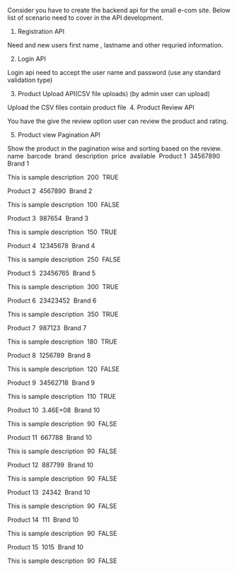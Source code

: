 Consider you have to create the backend api for the small e-com site. Below list of scenario need to
cover in the API development.  
1. Registration API  

Need and new users first name , lastname and other requried information.  

2. Login API 

Login api need to accept the user name and password (use any standard validation
type) 

3. Product Upload API(CSV file uploads) (by admin user can upload) 

Upload the CSV files contain product file 
4. Product Review API 

You have the give the review option user can review the product and rating. 

5. Product view Pagination API 

Show the product in the pagination wise and sorting based on the review. 
 
name  barcode  brand  description  price  available 
Product 1  34567890  Brand 1 

This is sample
description  200  TRUE 

Product 2  4567890  Brand 2 

This is sample
description  100  FALSE 

Product 3  987654  Brand 3 

This is sample
description  150  TRUE 

Product 4  12345678  Brand 4 

This is sample
description  250  FALSE 

Product 5  23456765  Brand 5 

This is sample
description  300  TRUE 

Product 6  23423452  Brand 6 

This is sample
description  350  TRUE 

Product 7  987123  Brand 7 

This is sample
description  180  TRUE 

Product 8  1256789  Brand 8 

This is sample
description  120  FALSE 

Product 9  34562718  Brand 9 

This is sample
description  110  TRUE 

Product 10  3.46E+08  Brand 10 

This is sample
description  90  FALSE 

Product 11  667788  Brand 10 

This is sample
description  90  FALSE 

Product 12  887799  Brand 10 

This is sample
description  90  FALSE 

Product 13  24342  Brand 10 

This is sample
description  90  FALSE 

Product 14  111  Brand 10 

This is sample
description  90  FALSE 

Product 15  1015  Brand 10 

This is sample
description  90  FALSE
